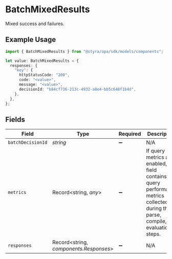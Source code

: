 # BatchMixedResults

Mixed success and failures.

## Example Usage

```typescript
import { BatchMixedResults } from "@styra/opa/sdk/models/components";

let value: BatchMixedResults = {
  responses: {
    "key": {
      httpStatusCode: "200",
      code: "<value>",
      message: "<value>",
      decisionId: "b84cf736-213c-4932-a8e4-bb5c648f1b4d",
    },
  },
};
```

## Fields

| Field                                                                                                                                  | Type                                                                                                                                   | Required                                                                                                                               | Description                                                                                                                            |
| -------------------------------------------------------------------------------------------------------------------------------------- | -------------------------------------------------------------------------------------------------------------------------------------- | -------------------------------------------------------------------------------------------------------------------------------------- | -------------------------------------------------------------------------------------------------------------------------------------- |
| `batchDecisionId`                                                                                                                      | *string*                                                                                                                               | :heavy_minus_sign:                                                                                                                     | N/A                                                                                                                                    |
| `metrics`                                                                                                                              | Record<string, *any*>                                                                                                                  | :heavy_minus_sign:                                                                                                                     | If query metrics are enabled, this field contains query performance metrics collected during the parse, compile, and evaluation steps. |
| `responses`                                                                                                                            | Record<string, *components.Responses*>                                                                                                 | :heavy_minus_sign:                                                                                                                     | N/A                                                                                                                                    |